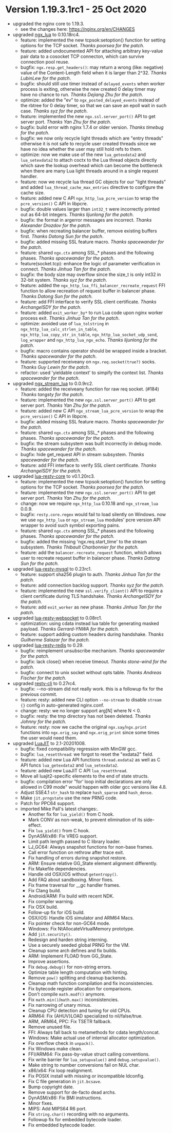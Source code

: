 <!---
    @title         ChangeLog for 1.19.3.x
    @creator       Johnny Wang
    @created       2020-10-25 05:04 GMT
--->

# Version 1.19.3.1rc1 - 25 Oct 2020

- upgraded the nginx core to 1.19.3.
	- see the changes here: https://nginx.org/en/CHANGES
- upgraded [ngx_lua](https://github.com/openresty/lua-nginx-module#readme) to 0.10.18rc4.
    - feature: implemented the new tcpsok:setoption() function for setting options for the TCP socket. *Thanks poorsea for the patch.*
    - feature: added undocumented API for attaching arbitrary key-value pair data to a cosocket TCP connecton, which can survive connection pool reuse.
    - bugfix: `ngx.resp.get_headers()`: may return a wrong (like: negative) value of the Content-Length field when it is larger than 2^32. *Thanks LubinLew for the patch*.
    - bugfix: should still use timer instead of `delayed_events` when worker process is exiting, otherwise the new created 0 delay timer may have no chance to run. *Thanks Dejiang Zhu for the patch*.
    - optimize: added the "ev" to `ngx_posted_delayed_events` instead of the rbtree for 0 delay timer, so that we can save an epoll wait in such case. *Thanks syz for the patch*.
    - feature: implemented the new `ngx.ssl.server_port()` API to get server port. *Thanks Yan Zhu for the patch*.
    - bugfix: build error with nginx 1.7.4 or older version. *Thanks timebug for the patch*.
    - bugfix: we now only recycle light threads which are "entry threads" otherwise it is not safe to recycle user created threads since we have no idea whether the user may still hold refs to them.
    - optimize: now we make use of the new `lua_getexdata2` and `lua_setexdata2` to attach coctx to the Lua thread objects directly which save the lookup overhead which can become the bottleneck when there are many Lua light threads around in a single request handler.
    - feature: now we recycle lua thread GC objects for our "light threads" and added `lua_thread_cache_max_entries` directive to configure the cache size.
    - feature: added new C API `ngx_http_lua_pcre_version` to wrap the `pcre_version()` C API in libpcre.
    - bugfix: double values larger than `int32_t` were incorrectly printed out as 64-bit integers. *Thanks lijunlong for the patch*.
    - bugfix: the format in argerror messages are incorrect. *Thanks Alexander Drozdov for the patch*.
    - bugfix: when recreating balancer buffer, remove existing buffers first. *Thanks Datong Sun for the patch*.
    - bugfix: added missing SSL feature macro. *Thanks spacewander for the patch*.
    - feature: shared `ngx.ctx` among SSL_* phases and the following phases. *Thanks spacewander for the patch*.
    - feature(socket.tcp): enhance the logic of parameter verification in connect. *Thanks Jinhua Tan for the patch.*
    - bugfix: the body size may overflow since the size_t is only int32 in 32-bit system. *Thanks syz for the patch*.
    - feature: added the `ngx_http_lua_ffi_balancer_recreate_request` FFI function to allow recreation of request buffer in balancer phase. *Thanks Datong Sun for the patch*.
    - feature: add FFI interface to verify SSL client certificate. *Thanks ArchangelSDY for the patch*.
    - feature: added `exit_worker_by*` to run Lua code upon nginx worker process exit. *Thanks Jinhua Tan for the patch*.
    - optimize: avoided use of `lua_tolstring` in `ngx_http_lua_calc_strlen_in_table`, `ngx_http_lua_copy_str_in_table`, `ngx_http_lua_socket_udp_send`, `log_wrapper` and `ngx_http_lua_ngx_echo`. *Thanks lijunlong for the patch*.
    - bugfix: macro contains operator should be wrapped inside a bracket. *Thanks spacewander for the patch*.
    - feature: supported receiveany on `ngx.req.socket(true?)` socks. *Thanks Guy Lewin for the patch*.
    - refactor: used 'yieldable context' to simpify the context list. *Thanks spacewander for the patch*.
- upgraded [ngx_stream_lua](https://github.com/openresty/stream-lua-nginx-module#readme) to 0.0.9rc2.
    - feature: added the receiveany function for raw req socket. (#184) *Thanks tangsty for the patch*.
    - feature: implemented the new `ngx.ssl.server_port()` API to get server port. *Thanks Yan Zhu for the patch*.
    - feature: added new C API `ngx_stream_lua_pcre_version` to wrap the `pcre_version()` C API in libpcre.
    - bugfix: added missing SSL feature macro. *Thanks spacewander for the patch.*
    - feature: shared `ngx.ctx` among SSL_* phases and the following phases. *Thanks spacewander for the patch*.
    - bugfix: the stream subsystem was built incorrectly in debug mode. *Thanks spacewander for the patch*.
    - bugfix: hide get_request API in stream subsystem. *Thanks spacewander for the patch*.
    - feature: add FFI interface to verify SSL client certificate. *Thanks ArchangelSDY for the patch.*
- upgraded [lua-resty-core](https://github.com/openresty/lua-resty-core#readme) to v0.1.20rc3.
    - feature: implemented the new tcpsok:setoption() function for setting options for the TCP socket. *Thanks poorsea for the patch.*
    - feature: implemented the new `ngx.ssl.server_port()` API to get server port. *Thanks Yan Zhu for the patch.*
    - change: now we require `ngx_http_lua` 0.10.18 and `ngx_stream_lua` 0.0.9.
    - bugfix: `resty.core.regex` would fail to load silently on Windows. now we use `ngx_http_lua` or `ngx_stream_lua` modules' pcre version API wrapper to avoid such symbol exporting pains.
    - feature: shared `ngx.ctx` among SSL_* phases and the following phases. *Thanks spacewander for the patch.*
    - bugfix: added the missing 'ngx.req.start_time' to the stream subsystem. *Thanks Thibault Charbonnier for the patch.*
    - feature: add the `balancer.recreate_request` function, which allows user to recreate request buffer in balancer phase. *Thanks Datong Sun for the patch.*
- upgraded [lua-resty-mysql](https://github.com/openresty/lua-resty-mysql#readme) to 0.23rc1.
    - feature: support sha256 plugin to auth. *Thanks Jinhua Tan for the patch.*
    - feature: add connection backlog support. *Thanks syz for the patch.*
    - feature: implemented the new `ssl.verify_client()` API to require a client certificate during TLS handshake. *Thanks ArchangelSDY for the patch.*
    - feature: add `exit_worker` as new phase. *Thanks Jinhua Tan for the patch.*
- upgraded [lua-resty-websocket](https://github.com/openresty/lua-resty-websocket#readme) to 0.08rc1.
    - optimization: using cdata instead lua table for generating masked payload. *Thanks Gerrard-YNWA for the patch.*
    - feature: support adding custom headers during handshake. *Thanks Guilherme Salazar for the patch.*
- upgraded [lua-resty-redis](https://github.com/openresty/lua-resty-redis#readme) to 0.29.
    - bugfix: reimplement unsubscribe mechanism. *Thanks spacewander for the patch.*
    - bugfix: lack close() when receive timeout. *Thanks stone-wind for the patch.*
    - bugfix: connect to unix socket without opts table. *Thanks Andreas Fischer for the patch.*
- upgraded [resty-cli](https://github.com/openresty/resty-cli#readme) to 0.27rc4.
    - bugfix: --no-stream did not really work. this is a followup fix for the previous commit.
    - feature: resty: added new CLI option `--no-stream` to disable `stream {}` config in auto-generated nginx.conf.
    - change: resty: we no longer support arg[N] where N < 0.
    - bugfix: resty: the tmp directory has not been deleted. *Thanks Johnny for the patch.*
    - feature: resty: now we cache the original `ngx.say`/`ngx.print` functions into `ngx.orig_say` and `ngx.orig_print` since some times the user would need them.
- upgraded [LuaJIT](https://github.com/openresty/luajit2) to 2.1-20201008.
    - bugfix: fixed compatibility regression with MinGW gcc.
    - bugfix: `lua_resetthread`: we forgot to reset the "exdata2" field.
    - feature: added new Lua API functions `thread.exdata2` as well as C API funcs `lua_getexdata2` and `lua_setexdata2`.
    - feature: added new LuaJIT C API `lua_resetthread`.
    - Move all luajit2-specific elements to the end of state structs.
    - bugfix: compilation error "for’ loop initial declarations are only allowed in C99 mode" would happen with older gcc versions like 4.8.
    - Adjust SSE4.1 `str_hash` to replace `hash_sparse` and `hash_dense`.
    - Make `jit.prngstate` use the new PRNG code.
    - Patch for PPC64 support.
    - imported Mike Pall's latest changes:.
        - Another fix for `lua_yield()` from C hook.
        - Mark CONV as non-weak, to prevent elimination of its side-effect.
        - Fix `lua_yield()` from C hook.
        - DynASM/x86: Fix VREG support.
        - Limit path length passed to C library loader.
        - LJ_GC64: Always snapshot functions for non-base frames.
        - Call error function on rethrow after trace exit.
        - Fix handling of errors during snapshot restore.
        - ARM: Ensure relative GG_State element alignment differently.
        - Fix Makefile dependencies.
        - Handle old OSX/iOS without `getentropy()`.
        - Add FAQ about sandboxing. Minor fixes.
        - Fix frame traversal for __gc handler frames.
        - Fix Clang build.
        - Android/ARM: Fix build with recent NDK.
        - Fix compiler warning.
        - Fix OSX build.
        - Follow-up fix for iOS build.
        - OSX/iOS: Handle iOS simulator and ARM64 Macs.
        - Fix pointer check for non-GC64 mode.
        - Windows: Fix NtAllocateVirtualMemory prototype.
        - Add `jit.security()`.
        - Redesign and harden string interning.
        - Use a securely seeded global PRNG for the VM.
        - Cleanup some arch defines and fix builds.
        - ARM: Implement FLOAD from GG_State.
        - Improve assertions.
        - Fix `debug.debug()` for non-string errors.
        - Optimize table length computation with hinting.
        - Remove `pow()` splitting and cleanup backends.
        - Cleanup math function compilation and fix inconsistencies.
        - Fix bytecode register allocation for comparisons.
        - Don't compile `math.modf()` anymore.
        - Fix `math.min()`/`math.max()` inconsistencies.
        - Fix narrowing of unary minus.
        - Cleanup CPU detection and tuning for old CPUs.
        - ARM64: Fix {AHUV}LOAD specialized to nil/false/true.
        - ARM, ARM64, PPC: Fix TSETR fallback.
        - Remove unused file.
        - FFI: Always fall back to metamethods for cdata length/concat.
        - Windows: Make actual use of internal allocator optimization.
        - Fix overflow check in `unpack()`.
        - Fix Windows make clean.
        - FFI/ARM64: Fix pass-by-value struct calling conventions.
        - Fix write barrier for `lua_setupvalue()` and `debug.setupvalue()`.
        - Make string to number conversions fail on NUL char.
        - x86/x64: Fix loop realignment.
        - Fix POSIX install with missing or incompatible ldconfig.
        - Fix C file generation in `jit.bcsave`.
        - Bump copyright date.
        - Remove support for de-facto dead archs.
        - DynASM/x86: Fix BMI instructions.
        - Minor fixes.
        - MIPS: Add MIPS64 R6 port.
        - Fix `string.char()` recording with no arguments.
        - Followup fix for embedded bytecode loader.
        - Fix embedded bytecode loader.
